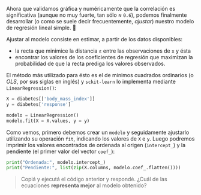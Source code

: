 Ahora que validamos gráfica y numéricamente que la correlación es significativa (aunque no muy fuerte, tan sólo ≈ `0.6`), podemos finalmente desarrollar (o como se suele decir frecuentemente, _ajustar_) nuestro modelo de regresión lineal simple. :raised_hands:  

Ajustar al modelo consiste en estimar, a partir de los datos disponibles:

 - la recta que minimice la distancia `ε` entre las observaciones de `x` y ésta
 - encontrar los valores de los coeficientes de regresión que maximizan la probabilidad de que la recta prediga los valores observados.

El método  más utilizado para ésto es el de mínimos cuadrados ordinarios (o _OLS_, por sus siglas en inglés) y `sckit-learn` lo implementa mediante `LinearRegression()`:

```python
X = diabetes[['body_mass_index']]
y = diabetes['response']

modelo = LinearRegression()
modelo.fit(X = X.values, y = y)
```

Como vemos, primero debemos crear un `modelo` y seguidamente ajustarlo utilizando su operación `fit`, indicando los valores de `X` e `y`.  Luego podremos imprimir los valores encontrados de ordenada al origen (`intercept_`) y la pendiente (el primer valor del vector `coef_`):

```python
print("Ordenada:", modelo.intercept_)
print("Pendiente:", list(zip(X.columns, modelo.coef_.flatten())))
```

> Copiá y ejecutá el código anterior y respondé. ¿Cuál de las ecuaciones **representa mejor** al modelo obtenido?